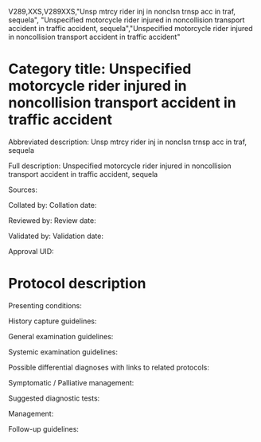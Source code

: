 V289,XXS,V289XXS,"Unsp mtrcy rider inj in nonclsn trnsp acc in traf, sequela", "Unspecified motorcycle rider injured in noncollision transport accident in traffic accident, sequela","Unspecified motorcycle rider injured in noncollision transport accident in traffic accident"
# Category title: Unspecified motorcycle rider injured in noncollision transport accident in traffic accident

Abbreviated description: Unsp mtrcy rider inj in nonclsn trnsp acc in traf, sequela

Full description: Unspecified motorcycle rider injured in noncollision transport accident in traffic accident, sequela

Sources:

Collated by:
Collation date:

Reviewed by:
Review date:

Validated by:
Validation date:

Approval UID:

# Protocol description

Presenting conditions:

History capture guidelines:

General examination guidelines:

Systemic examination guidelines:

Possible differential diagnoses with links to related protocols:

Symptomatic / Palliative management:

Suggested diagnostic tests:

Management:

Follow-up guidelines:
